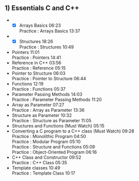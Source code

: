 ## 1) Essentials C and C++
* - [X] Arrays Basics
06:23  
Practice : Arrays Basics
13:37  
* - [X] Structures
18:26  
Practice : Structures
10:49  
* Pointers
11:01  
Practice : Pointers
14:41  
* Reference in C++
03:56  
Practice : Reference
05:15  
* Pointer to Structure
06:03  
Practice : Pointer to Structure
06:44  
* Functions
12:19  
Practice : Functions
05:37  
* Parameter Passing Methods
14:03  
Practice : Parameter Passing Methods
11:20  
* Array as Parameter
07:27  
Practice : Array as Parameter
13:36  
* Structure as Parameter
10:32  
Practice : Structure as Parameter
11:05  
* Structures and Functions (Must Watch)
05:15  
* Converting a C program to a C++ class (Must Watch)
09:28  
Practice : Monolithic Program
04:50  
Practice : Modular Program
05:10  
Practice : Structure and Functions
05:09  
Practice : Object-Oriented Program
06:16  
* C++ Class and Constructor
09:52  
Practice : C++ Class
05:35  
* Template classes
10:49  
Practice : Template Class
10:17  
